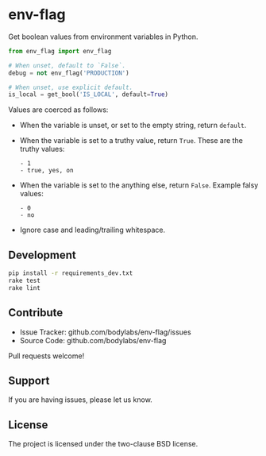 env-flag
========

Get boolean values from environment variables in Python.

```py
from env_flag import env_flag

# When unset, default to `False`.
debug = not env_flag('PRODUCTION')

# When unset, use explicit default.
is_local = get_bool('IS_LOCAL', default=True)
```

Values are coerced as follows:

- When the variable is unset, or set to the empty string, return `default`.
- When the variable is set to a truthy value, return `True`.
  These are the truthy values:

      - 1
      - true, yes, on

- When the variable is set to the anything else, return `False`.
  Example falsy values:

      - 0
      - no

- Ignore case and leading/trailing whitespace.


Development
-----------

```sh
pip install -r requirements_dev.txt
rake test
rake lint
```


Contribute
----------

- Issue Tracker: github.com/bodylabs/env-flag/issues
- Source Code: github.com/bodylabs/env-flag

Pull requests welcome!


Support
-------

If you are having issues, please let us know.


License
-------

The project is licensed under the two-clause BSD license.
